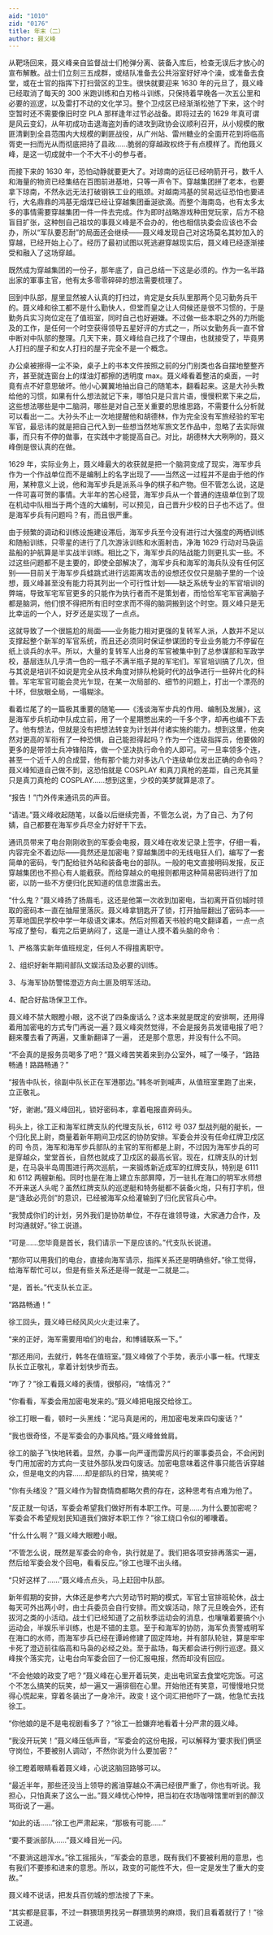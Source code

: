 ```yaml
---
aid: "1010"
zid: "0176"
title: 年末（二）
author: 聂义峰
---
```


从靶场回来，聂义峰亲自监督战士们枪弹分离、装备入库后，检查无误后才放心的宣布解散。战士们立刻三五成群，或结队准备去公共浴室好好冲个澡，或准备去食堂，或在士官的指挥下打扫营区的卫生。很快就要迎来 1630 年的元旦了，聂义峰已经取消了每天的 300 米跑训练和白刃格斗训练，只保持着早晚各一次五公里和必要的巡逻，以及雷打不动的文化学习。整个卫戍区已经渐渐松弛了下来，这个时空暂时还不需要像旧时空 PLA 那样逢年过节必战备。即将过去的 1629 年真可谓是风云变幻，从年初成功击退海盗刘香的进攻到政协会议顺利召开，从小规模的散匪清剿到全县范围内大规模的剿匪战役，从广州站、雷州糖业的全面开花到将临高胥吏一扫而光从而彻底把持了县政……脆弱的穿越政权终于有点模样了。而他聂义峰，是这一切成就中一个不大不小的参与者。

而接下来的 1630 年，恐怕动静就要更大了。对琼南的远征已经响箭开弓，数千人和海量的物资已经集结在百图前进基地，只等一声令下。穿越集团拼了老本，也要拿下琼南，不然永远无法打破钢铁工业的瓶颈。对越南鸿基的贸易远征恐怕也要进行，大名鼎鼎的鸿基无烟煤已经让穿越集团垂涎欲滴。而整个海南岛，也有太多太多的事情需要穿越集团一件一件去完成。作为即时战略游戏种田党玩家，后方不稳盲目扩张，这种刨自己祖坟的事聂义峰是不会办的，他也相信执委会应该也不会办，所以“军队要忍耐”的局面还会继续——聂义峰发现自己对这场莫名其妙加入的穿越，已经开始上心了。经历了最初试图以死逃避穿越现实后，聂义峰已经逐渐接受和融入了这场穿越。

既然成为穿越集团的一份子，那年底了，自己总结一下这是必须的。作为一名半路出家的軍事主官，他有太多零零碎碎的想法需要梳理了。

回到中队部，屋里显然被人认真的打扫过，肯定是女兵队里那两个见习勤务兵干的。聂义峰和徐工都不是什么勤快人，但堂而皇之让人伺候还是很不习惯的，于是勤务兵实习岗位定在了值班室，同时自己也好避嫌。不过做一些本职之外的力所能及的工作，是任何一个时空获得领导五星好评的方式之一，所以女勤务兵一直不曾中断对中队部的整理。几天下来，聂义峰给自己找了个理由，也就接受了，毕竟男人打扫的屋子和女人打扫的屋子完全不是一个概念。

办公桌被擦得一尘不染，桌子上的书本文件按照之前的分门别类也各自摆地整整齐齐，甚至就连窗台上的煤油灯都擦的透明度 max。聂义峰看着整洁的桌面，一时竟有点不好意思破坏。他小心翼翼地抽出自己的随笔本，翻看起来。这是大孙头教给他的习惯，如果有什么想法就记下来，哪怕只是只言片语，慢慢积累下来之后，这些想法哪些是中二脑洞，哪些是对自己至关重要的思维思路，不需要什么分析就可以看出一二。大孙头不止一次地提醒他和胡德林，作为完全没有军旅经验的军宅军官，最忌讳的就是把自己代入到一些想当然地军旅文艺作品中，忽略了去实际做事，而只有不停的做事，在实践中才能提高自己。对比，胡德林大大咧咧的，聂义峰倒是很认真的在做。

1629 年，实际业务上，聂义峰最大的收获就是把一个脑洞变成了现实，海军步兵作为一个作战单位而不是编制上的名字出现了——当然这一过程并不是由于他的作用，某种意义上说，他和海军步兵是派系斗争的棋子和产物。但不管怎么说，这是一件可喜可贺的事情。大半年的苦心经营，海军步兵从一个普通的连级单位到了现在机动中队相当于两个连的大编制，可以预见，自己晋升少校的日子也不远了。但是海军步兵有问题吗？有，而且很严重。

由于频繁的调动和训练设施建设滞后，海军步兵至今没有进行过大强度的两栖训练和随船训练，只零星的进行了几次游泳训练和水面射击，净海 1629 行动对马袅运盐船的护航算是半实战半训练。相比之下，海军步兵的陆战能力则更扎实一些。不过这些问题都不是主要的，即使全部解决了，海军步兵和海军的海兵队没有任何区别——目前关于海军步兵蛙跳式进行远距离攻击的设想还仅仅只是脑子里的一个设想，聂义峰甚至没有能力将其列出一个可行性计划——缺乏系统专业的军官培训的弊端，导致军宅军官更多的只能作为执行者而不是策划者，而恰恰军宅军官满脑子都是脑洞，他们恨不得把所有旧时空求而不得的脑洞搬到这个时空。聂义峰只是无比幸运的一个人，好歹还是实现了一点点。

这就导致了一个很尴尬的局面——业务能力相对更强的复转军人派，人数并不足以支撑起整个新军的军官系统，而且还必须同时保证参谋团的专业业务能力不停留在纸上谈兵的水平。所以，大量的复转军人出身的军官被集中到了总参谋部和军政学校，基层连队几乎清一色的一瓶子不满半瓶子晃的军宅们。军官培训搞了几次，但与其说是培训不如说是完全从技术角度对排队枪毙时代的战争进行一些碎片化的科普。军宅军官可能会灵光乍现，在某一次局部的、细节的问题上，打出一个漂亮的十环，但放眼全局，一塌糊涂。

看着烂尾了的一篇极其重要的随笔——《浅谈海军步兵的作用、编制及发展》，这是海军步兵机动中队成立前，用了一个星期憋出来的一千多个字，却再也编不下去了。他有想法，但就是没有把想法转变为计划并付诸实施的能力。想到这里，他突然对更高的军衔有了一种恐惧，自己能担得起吗？作为一个连级指挥员，他要做的更多的是带领士兵冲锋陷阵，做一个坚决执行命令的人即可。可一旦率领多个连，甚至一个近千人的合成营，他有那个能力对多达八个连级单位发出正确的命令吗？聂义峰知道自己做不到，这恐怕就是 COSPLAY 和真刀真枪的差距，自己充其量只是真刀真枪的 COSPLAY……想到这里，少校的美梦就算是凉了。

“报告！”门外传来通讯员的声音。

“请进。”聂义峰收起随笔，以备以后继续完善，不管怎么说，为了自己、为了何婧，自己都要在海军步兵尽全力好好干下去。

通讯员带来了电台刚刚收到的军委会电报，聂义峰在收发记录上签字，仔细一看，内容完全不着边际——竟然还是加密电？穿越集团中的无线电狂人们，编写了一套简单的密码，专门配给驻外站和装备电台的部队。一般的电文直接明码发报，反正穿越集团也不担心有人能截获。而给穿越众的电报则都用这种简易密码进行了加密，以防一些不方便归化民知道的信息泄露出去。

“什么鬼？”聂义峰扬了扬眉毛，这还是他第一次收到加密电，当初离开百仞城时领取的密码本一直在抽屉里落灰。聂义峰拿钥匙开了锁，打开抽屉翻出了密码本——芳草地国民学校中学一年级语文课本。然后对照着天书般的电文翻译着，一点一点写成了整句，看完之后更纳闷了，这是一道让人摸不着头脑的命令：

1、严格落实新年值班规定，任何人不得擅离职守。

2、组织好新年期间部队文娱活动及必要的训练。

3、与海军协防警惕澄迈方向土匪及明军活动。

4、配合好盐场保卫工作。

聂义峰不禁大眼瞪小眼，这不说了四条废话么？这本来就是既定的安排啊，还用得着用加密电的方式专门再说一遍？聂义峰突然觉得，不会是报务员发错电报了吧？翻来覆去看了两遍，又重新翻译了一遍， 还是那个意思，并没有什么不同。

“不会真的是报务员喝多了吧？”聂义峰苦笑着来到办公室外，喊了一嗓子，“路路畅通！路路畅通？”

“报告中队长，徐副中队长正在军港那边。”韩冬听到喊声，从值班室里跑了出来，立正敬礼。

“好，谢谢。”聂义峰回礼，锁好密码本，拿着电报直奔码头。

码头上，徐工正和海军红牌支队的代理支队长，6112 号 037 型战列艇的艇长，一个归化民上尉，商量着新年期间卫戍区的协防安排。军委会并没有任命红牌卫戍区的司 令员，海军和海军步兵部队的主官的军衔都是上尉，不过因为海军步兵的可是穿越众，堂堂首长，自然也就成了卫戍区的最高长官。现在，红牌支队的计划是，在马袅半岛周围进行两次巡航，一来锻炼新近成军的红牌支队，特别是 6111 和 6112 两艘新船。同时也是在海上建立东部屏障，万一驻扎在海口的明军水师想不开来送人头呢？虽然红牌支队的巡逻艇和特务艇都不装备火炮，只有打字机，但是“逢敌必亮剑”的意识，已经被海军众给灌输到了归化民官兵心中。

“我赞成你们的计划，另外我们是协防单位，不存在谁领导谁，大家通力合作，及时沟通就好。”徐工说道。

“可是……您毕竟是首长，我们请示一下是应该的。”代支队长说道。

“那你可以用我们的电台，直接向海军请示，指挥关系还是明确些好。”徐工觉得，给海军帮忙可以，但是有些关系还是得一就是一二就是二。

“是，首长。”代支队长立正。

“路路畅通！”

徐工回头，聂义峰已经风风火火走过来了。

“来的正好，海军需要用咱们的电台，和博铺联系一下。”

“那还用问，去就行，韩冬在值班室。”聂义峰做了个手势，表示小事一桩。代理支队长立正敬礼，拿着计划快步而去。

“咋了？”徐工看聂义峰的表情，很郁闷，“啥情况？”

“你看看，军委会用加密电发来的。”聂义峰把电报交给徐工。

徐工打眼一看，顿时一头黑线：“泥马真是闲的，用加密电发来四句废话？”

“我也很奇怪，不是军委会的办事风格。”聂义峰耸耸肩。

徐工的脑子飞快地转着。显然，办事一向严谨而雷厉风行的軍事委员会，不会闲到专门用加密的方式向一支驻外部队发四句废话。加密电意味着这件事只能告诉穿越众，但是电文的内容……却是部队的日常，搞笑呢？

“你有头绪没？”聂义峰作为智商情商都略欠费的存在，这种思考有点难为他了。

“反正就一句话，军委会希望我们做好所有本职工作。可是……为什么要加密呢？军委会不希望规划民知道我们做好本职工作？”徐工绕口令似的嘟囔着。

“什么什么啊？”聂义峰大眼瞪小眼。

“不管怎么说，既然是军委会的命令，执行就是了。我们把各项安排再落实一遍，然后给军委会发个回电，看看反应。”徐工也理不出头绪。

“只好这样了……”聂义峰点点头，马上赶回中队部。

新年假期的安排，大体还是参考六六劳动节时期的模式，军官士官排班轮休，战士每天可外出两小时，由士兵委员会自行安排。而文娱活动，除了元旦晚会外，还有拔河之类的小活动。战士们已经知道了之前秋季运动会的消息，也嚷嚷着要搞个小运动会，半娱乐半训练，也是不错的主意。至于和海军的协防，海军负责警戒明军在海口的水师，而海军步兵已经在谭岭修建了固定阵地，并有部队轮驻，算是牢牢卡死了澄迈前往临高和马袅的必经之处。至于盐场，每天都会进行例行巡逻。聂义峰挨个落实完，让电台向军委会回了一份汇报电报，然而却没有回应。

“不会他娘的政变了吧？”聂义峰在心里开着玩笑，走出电讯室去食堂吃完饭。可这个不怎么搞笑的玩笑，却一遍又一遍徘徊在心里。开始他还有笑意，可慢慢地只觉得心慌起来，穿着冬装出了一身冷汗。政变！这个词汇把他吓了一跳，他急忙去找徐工。

“你他娘的是不是电视剧看多了？”徐工一脸嫌弃地看着十分严肃的聂义峰。

“我没开玩笑！”聂义峰压低声音，“军委会的这份电报，可以解释为‘要求我们俩坚守岗位，不要被别人调动’，不然你说为什么要加密？”

徐工瞪着眼睛看着聂义峰，心说这脑回路够可以。

“最近半年，那些还没当上领导的酱油穿越众不满已经很严重了，你也有听说。我担心，只怕真来了这么一出。”聂义峰忧心忡忡，把当初在农场咖啡馆里听到的醉汉骂街说了一遍。

“如此的话……”徐工也严肃起来，“那极有可能……”

“要不要派部队……”聂义峰目光一闪。

“不要淌这趟浑水。”徐工摇摇头，“军委会的意思，既有我们不要被利用的意思，也有我们不要掺和进来的意思。所以，政变的可能性不大，但一定是发生了重大的变故。”

聂义峰不说话，把发兵百仞城的想法按了下来。

“其实都是屁事，不过一群猥琐男找另一群猥琐男的麻烦，我们且看着就行了！”徐工说道。
